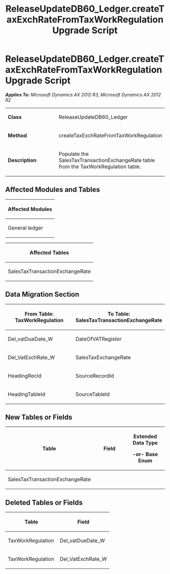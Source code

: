 ﻿---
title: ReleaseUpdateDB60_Ledger.createTaxExchRateFromTaxWorkRegulation Upgrade Script
TOCTitle: ReleaseUpdateDB60_Ledger.createTaxExchRateFromTaxWorkRegulation Upgrade Script
ms:assetid: b3530a46-ba59-0674-d470-227da8166bf0
ms:mtpsurl: https://msdn.microsoft.com/en-us/library/JJ736932(v=AX.60)
ms:contentKeyID: 49710616
ms.date: 05/18/2015
mtps_version: v=AX.60
---

# ReleaseUpdateDB60\_Ledger.createTaxExchRateFromTaxWorkRegulation Upgrade Script 


_**Applies To:** Microsoft Dynamics AX 2012 R3, Microsoft Dynamics AX 2012 R2_

<table>
<colgroup>
<col style="width: 50%" />
<col style="width: 50%" />
</colgroup>
<tbody>
<tr class="odd">
<td><p><strong>Class</strong></p></td>
<td><p>ReleaseUpdateDB60_Ledger</p></td>
</tr>
<tr class="even">
<td><p><strong>Method</strong></p></td>
<td><p>createTaxExchRateFromTaxWorkRegulation</p></td>
</tr>
<tr class="odd">
<td><p><strong>Description</strong></p></td>
<td><p>Populate the SalesTaxTransactionExchangeRate table from the TaxWorkRegulation table.</p></td>
</tr>
</tbody>
</table>


## Affected Modules and Tables

<table>
<colgroup>
<col style="width: 100%" />
</colgroup>
<thead>
<tr class="header">
<th><p>Affected Modules</p></th>
</tr>
</thead>
<tbody>
<tr class="odd">
<td><p>General ledger</p></td>
</tr>
</tbody>
</table>


<table>
<colgroup>
<col style="width: 100%" />
</colgroup>
<thead>
<tr class="header">
<th><p>Affected Tables</p></th>
</tr>
</thead>
<tbody>
<tr class="odd">
<td><p>SalesTaxTransactionExchangeRate</p></td>
</tr>
</tbody>
</table>


## Data Migration Section

<table>
<colgroup>
<col style="width: 50%" />
<col style="width: 50%" />
</colgroup>
<thead>
<tr class="header">
<th><p>From Table: TaxWorkRegulation</p></th>
<th><p>To Table: SalesTaxTransactionExchangeRate</p></th>
</tr>
</thead>
<tbody>
<tr class="odd">
<td><p>Del_vatDueDate_W</p></td>
<td><p>DateOfVATRegister</p></td>
</tr>
<tr class="even">
<td><p>Del_VatExchRate_W</p></td>
<td><p>SalesTaxExchangeRate</p></td>
</tr>
<tr class="odd">
<td><p>HeadingRecId</p></td>
<td><p>SourceRecordId</p></td>
</tr>
<tr class="even">
<td><p>HeadingTableId</p></td>
<td><p>SourceTableId</p></td>
</tr>
</tbody>
</table>


## New Tables or Fields

<table>
<colgroup>
<col style="width: 33%" />
<col style="width: 33%" />
<col style="width: 33%" />
</colgroup>
<thead>
<tr class="header">
<th><p>Table</p></th>
<th><p>Field</p></th>
<th><p>Extended Data Type</p>
<p>-or- Base Enum</p></th>
</tr>
</thead>
<tbody>
<tr class="odd">
<td><p>SalesTaxTransactionExchangeRate</p></td>
<td><p></p></td>
<td><p></p></td>
</tr>
</tbody>
</table>


## Deleted Tables or Fields

<table>
<colgroup>
<col style="width: 50%" />
<col style="width: 50%" />
</colgroup>
<thead>
<tr class="header">
<th><p>Table</p></th>
<th><p>Field</p></th>
</tr>
</thead>
<tbody>
<tr class="odd">
<td><p>TaxWorkRegulation</p></td>
<td><p>Del_vatDueDate_W</p></td>
</tr>
<tr class="even">
<td><p>TaxWorkRegulation</p></td>
<td><p>Del_VatExchRate_W</p></td>
</tr>
</tbody>
</table>

  


